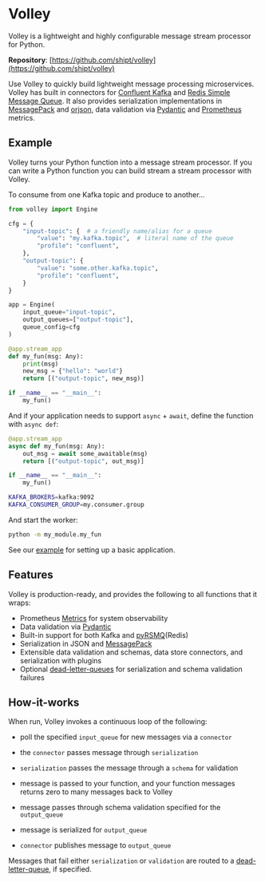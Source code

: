 # **Volley**

Volley is a lightweight and highly configurable message stream processor for Python.



</a>


</a>

**Repository**: [https://github.com/shipt/volley](https://github.com/shipt/volley)


Use Volley to quickly build lightweight message processing microservices. Volley has built in connectors for [Confluent Kafka](https://github.com/confluentinc/confluent-kafka-python) and [Redis Simple Message Queue](https://github.com/mlasevich/PyRSMQ). It also provides serialization implementations in [MessagePack](https://github.com/msgpack/msgpack-python) and [orjson](https://github.com/ijl/orjson), data validation via [Pydantic](https://github.com/samuelcolvin/pydantic) and [Prometheus](https://github.com/prometheus/client_python) metrics.


## Example

Volley turns your Python function into a message stream processor. If you can write a Python function you can build stream a stream processor with Volley.


To consume from one Kafka topic and produce to another...

```python
from volley import Engine

cfg = {
    "input-topic": {  # a friendly name/alias for a queue
        "value": "my.kafka.topic",  # literal name of the queue
        "profile": "confluent",
    },
    "output-topic": {
        "value": "some.other.kafka.topic",
        "profile": "confluent",
    }
}

app = Engine(
    input_queue="input-topic",
    output_queues=["output-topic"],
    queue_config=cfg
)

@app.stream_app
def my_fun(msg: Any):
    print(msg)
    new_msg = {"hello": "world"}
    return [("output-topic", new_msg)]

if __name__ == "__main__":
    my_fun()
```

And if your application needs to support `async` + `await`, define the function with `async def`:

```python
@app.stream_app
async def my_fun(msg: Any):
    out_msg = await some_awaitable(msg)
    return [("output-topic", out_msg)]

if __name__ == "__main__":
    my_fun()
```

```bash
KAFKA_BROKERS=kafka:9092
KAFKA_CONSUMER_GROUP=my.consumer.group
```

And start the worker:

```bash
python -m my_module.my_fun
```



See our [example](./example.md) for setting up a basic application.

## Features

Volley is production-ready, and provides the following to all functions that it wraps:

- Prometheus [Metrics](./metrics.md) for system observability
- Data validation via [Pydantic](https://pydantic-docs.helpmanual.io/)
- Built-in support for both Kafka and [pyRSMQ](https://github.com/mlasevich/PyRSMQ)(Redis)
- Serialization in JSON and [MessagePack](https://msgpack.org/index.html)
- Extensible data validation and schemas, data store connectors, and serialization with plugins
- Optional [dead-letter-queues](deadletterqueue.md) for serialization and schema validation failures

## How-it-works

When run, Volley invokes a continuous loop of the following:

  - poll the specified `input_queue` for new messages via a `connector`

  - the `connector` passes message through `serialization`

  - `serialization` passes the message through a `schema` for validation

  - message is passed to your function, and your function messages returns zero to many messages back to Volley

  - message passes through schema validation specified for the `output_queue`

  - message is serialized for `output_queue`

  - `connector` publishes message to `output_queue`


Messages that fail either `serialization` or `validation` are routed to a [dead-letter-queue](./deadletterqueue.md), if specified.